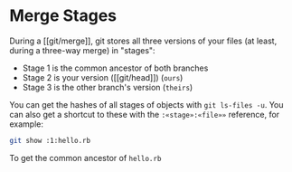# Merge Stages
During a [[git/merge]], git stores all three versions of your files (at least, during a three-way merge) in "stages":

* Stage 1 is the common ancestor of both branches
* Stage 2 is your version ([[git/head]]) (`ours`)
* Stage 3 is the other branch's version (`theirs`)

You can get the hashes of all stages of objects with `git ls-files -u`. You can also get a shortcut to these with the `:«stage»:«file»»` reference, for example:

```sh
git show :1:hello.rb
```

To get the common ancestor of `hello.rb`
